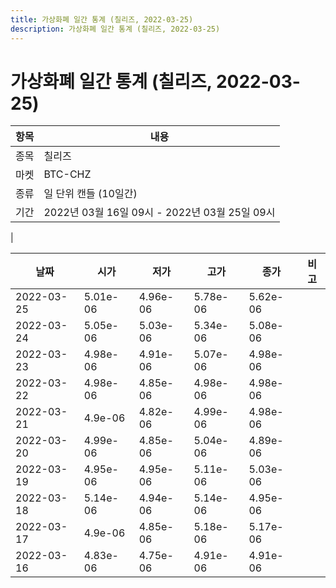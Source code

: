 ```yaml
---
title: 가상화폐 일간 통계 (칠리즈, 2022-03-25)
description: 가상화폐 일간 통계 (칠리즈, 2022-03-25)
---
```


가상화폐 일간 통계 (칠리즈, 2022-03-25)
===

|항목|내용|
|--|--|
|종목|칠리즈|
|마켓|BTC-CHZ|
|종류|일 단위 캔들 (10일간)|
|기간|2022년 03월 16일 09시 - 2022년 03월 25일 09시
|

|날짜|시가|저가|고가|종가|비고|
|--|--|--|--|--|--|
|2022-03-25|5.01e-06|4.96e-06|5.78e-06|5.62e-06|    |
|2022-03-24|5.05e-06|5.03e-06|5.34e-06|5.08e-06|    |
|2022-03-23|4.98e-06|4.91e-06|5.07e-06|4.98e-06|    |
|2022-03-22|4.98e-06|4.85e-06|4.98e-06|4.98e-06|    |
|2022-03-21|4.9e-06|4.82e-06|4.99e-06|4.98e-06|    |
|2022-03-20|4.99e-06|4.85e-06|5.04e-06|4.89e-06|    |
|2022-03-19|4.95e-06|4.95e-06|5.11e-06|5.03e-06|    |
|2022-03-18|5.14e-06|4.94e-06|5.14e-06|4.95e-06|    |
|2022-03-17|4.9e-06|4.85e-06|5.18e-06|5.17e-06|    |
|2022-03-16|4.83e-06|4.75e-06|4.91e-06|4.91e-06|    |
